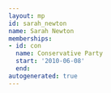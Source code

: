 ```yaml
---
layout: mp
id: sarah_newton
name: Sarah Newton
memberships:
- id: con
  name: Conservative Party
  start: '2010-06-08'
  end: 
autogenerated: true
---
```

